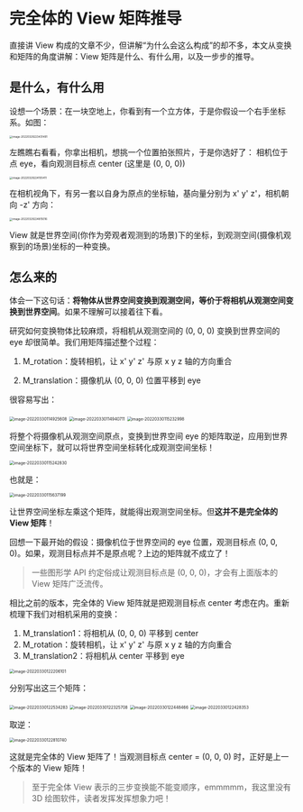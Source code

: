 # 完全体的 View 矩阵推导

直接讲 View 构成的文章不少，但讲解“为什么会这么构成”的却不多，本文从变换和矩阵的角度讲解：View 矩阵是什么、有什么用，以及一步步的推导。

## 是什么，有什么用

设想一个场景：在一块空地上，你看到有一个立方体，于是你假设一个右手坐标系。如图：

<img src="https://www.qiniu.cregskin.com/202203292234557.png" alt="image-20220329223431491" style="zoom:33%;" />

左瞧瞧右看看，你拿出相机，想挑一个位置拍张照片，于是你选好了： 相机位于点 eye，看向观测目标点 center (这里是 (0, 0, 0))

<img src="https://www.qiniu.cregskin.com/202203292241434.png" alt="image-20220329224105411" style="zoom:33%;" />

在相机视角下，有另一套以自身为原点的坐标轴，基向量分别为 x' y' z'，相机朝向 -z' 方向：

<img src="https://www.qiniu.cregskin.com/202203292248040.png" alt="image-20220329224815016" style="zoom:33%;" />

View 就是世界空间(你作为旁观者观测到的场景)下的坐标，到观测空间(摄像机观察到的场景)坐标的一种变换。



## 怎么来的

体会一下这句话：**将物体从世界空间变换到观测空间，等价于将相机从观测空间变换到世界空间**。如果不理解可以接着往下看。

研究如何变换物体比较麻烦，将相机从观测空间的 (0, 0, 0) 变换到世界空间的 eye 却很简单。我们用矩阵描述整个过程：

1.   M_rotation：旋转相机，让 x' y' z' 与原 x y z 轴的方向重合

2.   M_translation：摄像机从 (0, 0, 0) 位置平移到 eye

很容易写出：

<img src="https://www.qiniu.cregskin.com/202203301149637.png" alt="image-20220330114925608" style="zoom:50%;" />

<img src="https://www.qiniu.cregskin.com/202203301149734.png" alt="image-20220330114940711" style="zoom:50%;" />

<img src="https://www.qiniu.cregskin.com/202203301152022.png" alt="image-20220330115232998" style="zoom:50%;" />

将整个将摄像机从观测空间原点，变换到世界空间 eye 的矩阵取逆，应用到世界空间坐标下，就可以将世界空间坐标转化成观测空间坐标！

<img src="https://www.qiniu.cregskin.com/202203301152849.png" alt="image-20220330115242830" style="zoom:50%;" />

也就是：

<img src="https://www.qiniu.cregskin.com/202203301156222.png" alt="image-20220330115637199" style="zoom:50%;" />

让世界空间坐标左乘这个矩阵，就能得出观测空间坐标。但**这并不是完全体的 View 矩阵**！

回想一下最开始的假设：摄像机位于世界空间的 eye 位置，观测目标点 (0, 0, 0)。如果，观测目标点并不是原点呢？上边的矩阵就不成立了！

>   一些图形学 API 约定俗成让观测目标点是 (0, 0, 0)，才会有上面版本的 View 矩阵广泛流传。

相比之前的版本，完全体的 View 矩阵就是把观测目标点 center 考虑在内。重新梳理下我们对相机采用的变换：

1.   M_translation1：将相机从 (0, 0, 0) 平移到 center
2.   M_rotation：旋转相机，让 x' y' z' 与原 x y z 轴的方向重合
3.   M_translation2：将相机从 center 平移到 eye

<img src="https://www.qiniu.cregskin.com/202203301222122.png" alt="image-20220330122206101" style="zoom:50%;" />

分别写出这三个矩阵：

<img src="https://www.qiniu.cregskin.com/202203301225307.png" alt="image-20220330122534283" style="zoom:50%;" />

<img src="https://www.qiniu.cregskin.com/202203301223733.png" alt="image-20220330122325708" style="zoom:50%;" />

<img src="https://www.qiniu.cregskin.com/202203301224530.png" alt="image-20220330122448466" style="zoom:50%;" />

<img src="https://www.qiniu.cregskin.com/202203301224417.png" alt="image-20220330122428353" style="zoom:50%;" />

取逆：

<img src="https://www.qiniu.cregskin.com/202203301228767.png" alt="image-20220330122810740" style="zoom:50%;" />

这就是完全体的 View 矩阵了！当观测目标点 center = (0, 0, 0) 时，正好是上一个版本的 View 矩阵！



>   至于完全体 View 表示的三步变换能不能变顺序，emmmmm，我这里没有 3D 绘图软件，读者发挥发挥想象力吧！